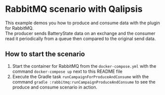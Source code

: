 # RabbitMQ scenario with Qalipsis

This example demos you how to produce and consume data with the plugin for RabbitMQ. </br>
The producer sends BatteryState data on an exchange and the consumer read it periodically from a queue then compared to the original send data.

## How to start the scenario
1. Start the container for RabbitMQ from the `docker-compose.yml` with the command `docker-compose up` next to this README file
2. Execute the Gradle task `runCampaignForProduceAndConsume` with the command `gradle :rabbitmq:runCampaignProduceAndConsume` to see the produce and consume scenario in action.